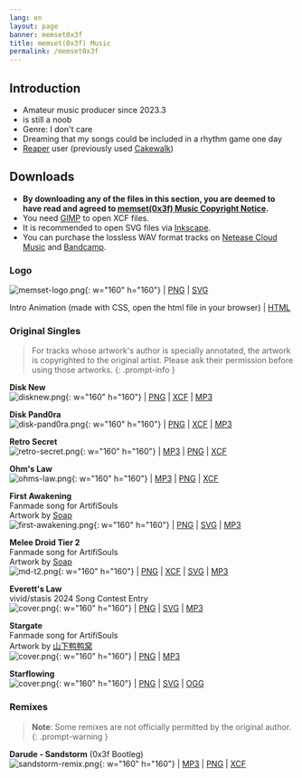```yaml
---
lang: en
layout: page
banner: memset0x3f
title: memset(0x3f) Music
permalink: /memset0x3f
---
```


## Introduction

- Amateur music producer since 2023.3
- is still a noob
- Genre: I don't care
- Dreaming that my songs could be included in a rhythm game one day
- [Reaper](https://www.reaper.fm/) user (previously used [Cakewalk](https://www.bandlab.com/products/cakewalk))

## Downloads

- **By downloading any of the files in this section, you are deemed to have read and agreed to [memset(0x3f) Music Copyright Notice](/music-copyright).**
- You need [GIMP](https://www.gimp.org/) to open XCF files.
- It is recommended to open SVG files via [Inkscape](https://inkscape.org/).
- You can purchase the lossless WAV format tracks on [Netease Cloud Music](https://music.163.com/#/artist?id=61854940) and [Bandcamp](https://memset0x3f.bandcamp.com/).

### Logo

![memset-logo.png](https://static.robomico.cn/brand/memset-logo.png){: w="160" h="160"} | [PNG](https://static.robomico.cn/brand/memset-logo.png) | [SVG](https://static.robomico.cn/brand/memset-logo.svg)

Intro Animation (made with CSS, open the html file in your browser) | [HTML](https://static.robomico.cn/brand/memset-animation.html)

### Original Singles

<!--prettier-ignore-start-->

> For tracks whose artwork's author is specially annotated, the artwork is copyrighted to the original artist. Please ask their permission before using those artworks.
{: .prompt-info }

<!--prettier-ignore-end-->

**Disk New** <br> ![disknew.png](https://static.robomico.cn/music/disk-new/disknew.png){: w="160" h="160"} | [PNG](https://static.robomico.cn/music/disk-new/disknew.png) | [XCF](https://static.robomico.cn/music/disk-new/disknew.xcf) | [MP3](https://static.robomico.cn/music/disk-new/memset%280x3f%29%20-%20Disk%20New.mp3)

**Disk Pand0ra** <br> ![disk-pand0ra.png](https://static.robomico.cn/music/disk-pand0ra/disk-pand0ra.png){: w="160" h="160"} | [PNG](https://static.robomico.cn/music/disk-pand0ra/disk-pand0ra.png) | [XCF](https://static.robomico.cn/music/disk-pand0ra/disk-pand0ra.xcf) | [MP3](https://static.robomico.cn/music/disk-pand0ra/memset%280x3f%29%20-%20Disk%20Pand0ra.mp3)

**Retro Secret** <br> ![retro-secret.png](https://static.robomico.cn/music/retro-secret/retro-secret.png){: w="160" h="160"} | [MP3](https://static.robomico.cn/music/retro-secret/memset%280x3f%29%20-%20Retro%20Secret.mp3) | [PNG](https://static.robomico.cn/music/retro-secret/retro-secret.png) | [XCF](https://static.robomico.cn/music/retro-secret/retro-secret.xcf)

**Ohm's Law** <br> ![ohms-law.png](https://static.robomico.cn/music/ohms-law/ohms-law.png){: w="160" h="160"} | [MP3](https://static.robomico.cn/music/ohms-law/memset%280x3f%29%20-%20Ohm%27s%20Law.mp3) | [PNG](https://static.robomico.cn/music/ohms-law/ohms-law.png) | [XCF](https://static.robomico.cn/music/ohms-law/ohms-law.xcf)

**First Awakening** <br> Fanmade song for ArtifiSouls <br> Artwork by [Soap](https://artifisoap.carrd.co/) <br> ![first-awakening.png](https://static.robomico.cn/music/first-awakening/first-awakening.png){: w="160" h="160"} | [PNG](https://static.robomico.cn/music/first-awakening/first-awakening.png) | [SVG](https://static.robomico.cn/music/first-awakening/first-awakening.svg) | [MP3](https://static.robomico.cn/music/first-awakening/memset%280x3f%29%20-%20First%20Awakening.mp3)

**Melee Droid Tier 2** <br> Fanmade song for ArtifiSouls <br> Artwork by [Soap](https://artifisoap.carrd.co/) <br> ![md-t2.png](https://static.robomico.cn/music/md-t2/cover.png){: w="160" h="160"} | [PNG](https://static.robomico.cn/music/md-t2/cover.png) | [XCF](https://static.robomico.cn/music/md-t2/cover.xcf) | [SVG](https://static.robomico.cn/music/md-t2/cover-elem.svg) | [MP3](https://static.robomico.cn/music/md-t2/memset%280x3f%29%20-%20Melee%20Droid%20Tier%202.mp3)

**Everett's Law** <br> vivid/stasis 2024 Song Contest Entry <br> ![cover.png](https://static.robomico.cn/music/everetts-law/cover.png){: w="160" h="160"} | [PNG](https://static.robomico.cn/music/everetts-law/cover.png) | [SVG](https://static.robomico.cn/music/everetts-law/cover.svg) | [MP3](https://static.robomico.cn/music/everetts-law/Everett%27s%20Law.mp3)

**Stargate** <br> Fanmade song for ArtifiSouls <br> Artwork by [山下鸭鸭窝](https://space.bilibili.com/5695485) <br> ![cover.png](https://static.robomico.cn/music/stargate/cover.png){: w="160" h="160"} | [PNG](https://static.robomico.cn/music/stargate/cover.png) | [MP3](https://static.robomico.cn/music/stargate/Stargate.mp3)

**Starflowing** <br> ![cover.png](https://static.robomico.cn/music/starflowing/cover.png){: w="160" h="160"} | [PNG](https://static.robomico.cn/music/starflowing/cover.png) | [SVG](https://static.robomico.cn/music/starflowing/cover.svg) | [OGG](https://static.robomico.cn/music/starflowing/Starflowing-Final.ogg)

### Remixes

<!--prettier-ignore-start-->

> **Note**: Some remixes are not officially permitted by the original author.
{: .prompt-warning }

<!--prettier-ignore-end-->

**Darude - Sandstorm** (0x3f Bootleg) <br> ![sandstorm-remix.png](https://static.robomico.cn/music/sandstorm-remix/sandstorm-remix.png){: w="160" h="160"} | [MP3](https://static.robomico.cn/music/sandstorm-remix/Sandstorm%280x3f%20Bootleg%29.mp3) | [PNG](https://static.robomico.cn/music/sandstorm-remix/sandstorm-remix.png) | [XCF](https://static.robomico.cn/music/sandstorm-remix/sandstorm-remix.xcf)

